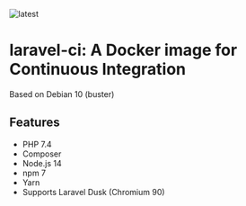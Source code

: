 ![latest](https://github.com/lbausch/laravel-ci/actions/workflows/docker-registry.yml/badge.svg)

# laravel-ci: A Docker image for Continuous Integration

Based on Debian 10 (buster)

## Features
+ PHP 7.4
+ Composer
+ Node.js 14
+ npm 7
+ Yarn
+ Supports Laravel Dusk (Chromium 90)
